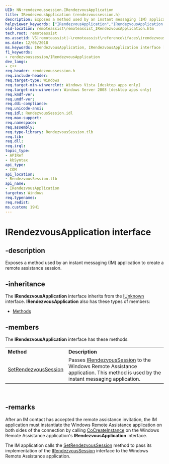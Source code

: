 ```yaml
---
UID: NN:rendezvoussession.IRendezvousApplication
title: IRendezvousApplication (rendezvoussession.h)
description: Exposes a method used by an instant messaging (IM) application to create a remote assistance session.
helpviewer_keywords: ["IRendezvousApplication","IRendezvousApplication interface [Remote Assistance]","IRendezvousApplication interface [Remote Assistance]","described","remoteassist.remoteassist_IRendezvousApplication","remoteassist_IRendezvousApplication","rendezvoussession/IRendezvousApplication"]
old-location: remoteassist\remoteassist_IRendezvousApplication.htm
tech.root: remoteassist
ms.assetid: VS|remoteassist|~\remoteassist\reference\ifaces\irendezvousapplication\irendezvousapplication.htm
ms.date: 12/05/2018
ms.keywords: IRendezvousApplication, IRendezvousApplication interface [Remote Assistance], IRendezvousApplication interface [Remote Assistance],described, remoteassist.remoteassist_IRendezvousApplication, remoteassist_IRendezvousApplication, rendezvoussession/IRendezvousApplication
f1_keywords:
- rendezvoussession/IRendezvousApplication
dev_langs:
- c++
req.header: rendezvoussession.h
req.include-header: 
req.target-type: Windows
req.target-min-winverclnt: Windows Vista [desktop apps only]
req.target-min-winversvr: Windows Server 2008 [desktop apps only]
req.kmdf-ver: 
req.umdf-ver: 
req.ddi-compliance: 
req.unicode-ansi: 
req.idl: RendezvousSession.idl
req.max-support: 
req.namespace: 
req.assembly: 
req.type-library: RendezvousSession.tlb
req.lib: 
req.dll: 
req.irql: 
topic_type:
- APIRef
- kbSyntax
api_type:
- COM
api_location:
- RendezvousSession.tlb
api_name:
- IRendezvousApplication
targetos: Windows
req.typenames: 
req.redist: 
ms.custom: 19H1
---
```


# IRendezvousApplication interface


## -description


Exposes a method used by an instant messaging (IM) application to create a remote assistance session. 


## -inheritance

The <b xmlns:loc="http://microsoft.com/wdcml/l10n">IRendezvousApplication</b> interface inherits from the <a href="https://docs.microsoft.com/windows/desktop/api/unknwn/nn-unknwn-iunknown">IUnknown</a> interface. <b>IRendezvousApplication</b> also has these types of members:
<ul>
<li><a href="https://docs.microsoft.com/">Methods</a></li>
</ul>

## -members

The <b>IRendezvousApplication</b> interface has these methods.
<table class="members" id="memberListMethods">
<tr>
<th align="left" width="37%">Method</th>
<th align="left" width="63%">Description</th>
</tr>
<tr data="declared;">
<td align="left" width="37%">
<a href="https://docs.microsoft.com/previous-versions/windows/desktop/api/rendezvoussession/nf-rendezvoussession-irendezvousapplication-setrendezvoussession">SetRendezvousSession</a>
</td>
<td align="left" width="63%">
Passes <a href="https://docs.microsoft.com/previous-versions/windows/desktop/api/rendezvoussession/nn-rendezvoussession-irendezvoussession">IRendezvousSession</a> to the Windows Remote Assistance application. This method is used by the instant messaging application. 

</td>
</tr>
</table> 


## -remarks



After an IM contact has accepted the remote assistance invitation, the IM application must instantiate the Windows Remote Assistance application on both sides of the connection by calling <a href="https://docs.microsoft.com/windows/desktop/api/combaseapi/nf-combaseapi-cocreateinstance">CoCreateInstance</a> on the Windows Remote Assistance application's <b>IRendezvousApplication</b> interface. 

The IM application calls the <a href="https://docs.microsoft.com/previous-versions/windows/desktop/api/rendezvoussession/nf-rendezvoussession-irendezvousapplication-setrendezvoussession">SetRendezvousSession</a> method to pass its implementation of the <a href="https://docs.microsoft.com/previous-versions/windows/desktop/api/rendezvoussession/nn-rendezvoussession-irendezvoussession">IRendezvousSession</a> interface to the Windows Remote Assistance application. 



